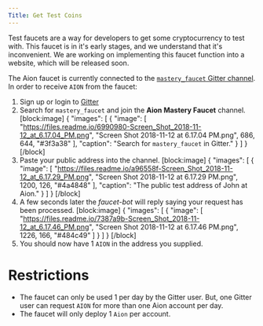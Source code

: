 ```yaml
---
Title: Get Test Coins
---
```


Test faucets are a way for developers to get some cryptocurrency to test with. This faucet is in it's early stages, and we understand that it's inconvenient. We are working on implementing this faucet function into a website, which will be released soon.

The Aion faucet is currently connected to the [`mastery_faucet` Gitter channel](https://gitter.im/aionnetwork/mastery_faucet). In order to receive `AION` from the faucet:

1. Sign up or login to [Gitter](https://gitter.im/)
2. Search for `mastery_faucet` and join the **Aion Mastery Faucet** channel.
[block:image]
{
  "images": [
    {
      "image": [
        "https://files.readme.io/6990980-Screen_Shot_2018-11-12_at_6.17.04_PM.png",
        "Screen Shot 2018-11-12 at 6.17.04 PM.png",
        686,
        644,
        "#3f3a38"
      ],
      "caption": "Search for `mastery_faucet` in Gitter."
    }
  ]
}
[/block]
3. Paste your public address into the channel.
[block:image]
{
  "images": [
    {
      "image": [
        "https://files.readme.io/a96558f-Screen_Shot_2018-11-12_at_6.17.29_PM.png",
        "Screen Shot 2018-11-12 at 6.17.29 PM.png",
        1200,
        126,
        "#4a4848"
      ],
      "caption": "The public test address of John at Aion."
    }
  ]
}
[/block]
4. A few seconds later the _faucet-bot_ will reply saying your request has been processed.
[block:image]
{
  "images": [
    {
      "image": [
        "https://files.readme.io/7387a9b-Screen_Shot_2018-11-12_at_6.17.46_PM.png",
        "Screen Shot 2018-11-12 at 6.17.46 PM.png",
        1226,
        166,
        "#484c49"
      ]
    }
  ]
}
[/block]
5. You should now have 1 `AION` in the address you supplied.

# Restrictions

- The faucet can only be used 1 per day by the Gitter user. But, one Gitter user can request `AION` for more than one Aion account per day.
- The faucet will only deploy 1 `Aion` per account.